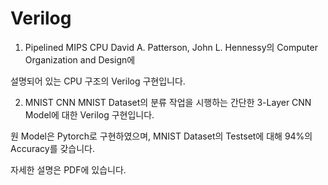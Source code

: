 # Verilog

1. Pipelined MIPS CPU
  David A. Patterson, John L. Hennessy의 Computer Organization and Design에 
  
  설명되어 있는 CPU 구조의 Verilog 구현입니다.
  
  
2. MNIST CNN
  MNIST Dataset의 분류 작업을 시행하는 간단한 3-Layer CNN Model에 대한 Verilog 구현입니다.
  
  원 Model은 Pytorch로 구현하였으며, MNIST Dataset의 Testset에 대해 94%의 Accuracy를 갖습니다.

  자세한 설명은 PDF에 있습니다.
